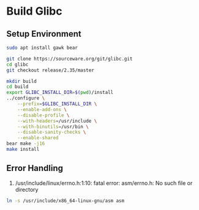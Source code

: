 # Build Glibc

## Setup Environment

```bash
sudo apt install gawk bear

git clone https://sourceware.org/git/glibc.git
cd glibc
git checkout release/2.35/master

mkdir build
cd build
export GLIBC_INSTALL_DIR=$(pwd)/install
../configure \
    --prefix=$GLIBC_INSTALL_DIR \
    --enable-add-ons \
    --disable-profile \
    --with-headers=/usr/include \
    --with-binutils=/usr/bin \
    --disable-sanity-checks \
    --enable-shared
bear make -j16
make install
```

## Error Handling

1. /usr/include/linux/errno.h:1:10: fatal error: asm/errno.h: No such file or directory

```bash
ln -s /usr/include/x86_64-linux-gnu/asm asm
```
